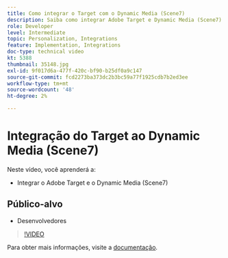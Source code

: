 ```yaml
---
title: Como integrar o Target com o Dynamic Media (Scene7)
description: Saiba como integrar Adobe Target e Dynamic Media (Scene7).
role: Developer
level: Intermediate
topic: Personalization, Integrations
feature: Implementation, Integrations
doc-type: technical video
kt: 5388
thumbnail: 35148.jpg
exl-id: 9f017d6a-477f-420c-bf90-b25df0a9c147
source-git-commit: fcd2273ba373dc2b3bc59a77f1925cdb7b2ed3ee
workflow-type: tm+mt
source-wordcount: '48'
ht-degree: 2%

---
```


# Integração do Target ao Dynamic Media (Scene7)

Neste vídeo, você aprenderá a:

* Integrar o Adobe Target e o Dynamic Media (Scene7)

## Público-alvo

* Desenvolvedores

>[!VIDEO](https://video.tv.adobe.com/v/35148/?quality=12)

Para obter mais informações, visite a [documentação](https://experienceleague.adobe.com/docs/target/using/administer/scene7-settings.html?lang=en).
